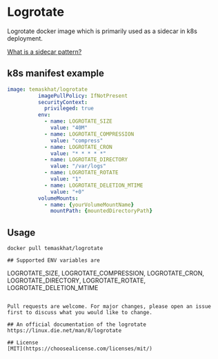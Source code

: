 # Logrotate

Logrotate docker image which is primarily used as a sidecar in k8s deployment.

[What is a sidecar pattern?](https://www.magalix.com/blog/the-sidecar-pattern)

## k8s manifest example

```yaml
image: temaskhat/logrotate
          imagePullPolicy: IfNotPresent
          securityContext:
            privileged: true
          env:
            - name: LOGROTATE_SIZE
              value: "40M"
            - name: LOGROTATE_COMPRESSION
              value: "compress"
            - name: LOGROTATE_CRON
              value: "* * * * *"
            - name: LOGROTATE_DIRECTORY
              value: "/var/logs"
            - name: LOGROTATE_ROTATE
              value: "1"
            - name: LOGROTATE_DELETION_MTIME
              value: "+0"
          volumeMounts:
            - name: {yourVolumeMountName}
              mountPath: {mountedDirectoryPath}
```

## Usage
```
docker pull temaskhat/logrotate

## Supported ENV variables are
```
LOGROTATE_SIZE, LOGROTATE_COMPRESSION, LOGROTATE_CRON, LOGROTATE_DIRECTORY, LOGROTATE_ROTATE, LOGROTATE_DELETION_MTIME
```

Pull requests are welcome. For major changes, please open an issue first to discuss what you would like to change.

## An official documentation of the logrotate
https://linux.die.net/man/8/logrotate

## License
[MIT](https://choosealicense.com/licenses/mit/)
